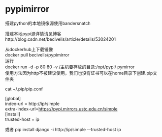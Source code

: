 # pypimirror
搭建python的本地镜像源使用bandersnatch

搭建本地pypi源详情请见博客http://blog.csdn.net/becivells/article/details/53024201

从dockerhub上下载镜像   
docker pull becivells/pypimirror   
运行   
docker run -d -p 80:80 -v /主机要存放的目录:/opt/pypi/ pymirror   
使用方法因为http不被建议使用，我们也没有证书可以在home目录下创建.pip文件夹   

cat ~/.pip/pip.conf

[global]   
index-url = http://ip/simple   
extra-index-url=https://pypi.mirrors.ustc.edu.cn/simple   
[install]   
trusted-host = ip   

或者 pip install django -i http://ip/simple --trusted-host ip

